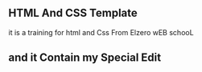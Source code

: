 ## HTML And CSS Template 
it is a training for html and Css From Elzero wEB schooL
## and it Contain my Special Edit